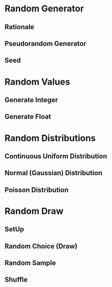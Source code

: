 

Random Generator
================

Rationale
---------

Pseudorandom Generator
----------------------

Seed
----




Random Values
=============

Generate Integer
----------------

Generate Float
--------------




Random Distributions
====================

Continuous Uniform Distribution
-------------------------------

Normal (Gaussian) Distribution
------------------------------

Poisson Distribution
--------------------




Random Draw
===========

SetUp
-----

Random Choice (Draw)
--------------------

Random Sample
-------------

Shuffle
-------


